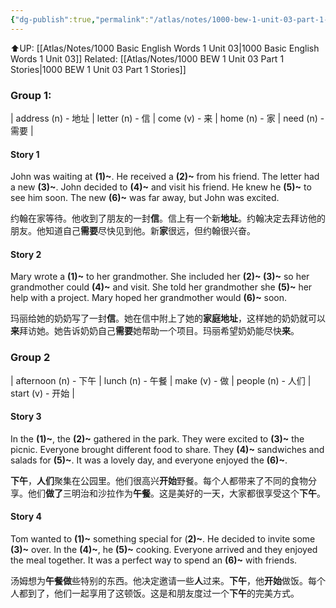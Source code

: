 ```yaml
---
{"dg-publish":true,"permalink":"/atlas/notes/1000-bew-1-unit-03-part-1-stories-cloze-questions/","noteIcon":""}
---
```


⬆️UP: [[Atlas/Notes/1000 Basic English Words 1 Unit 03\|1000 Basic English Words 1 Unit 03]]
Related: [[Atlas/Notes/1000 BEW 1 Unit 03 Part 1 Stories\|1000 BEW 1 Unit 03 Part 1 Stories]]

### Group 1:
| address (n) - 地址 | letter (n) - 信 | come (v) - 来 | home (n) - 家 | need (n) - 需要 |
#### Story 1

John was waiting at **(1)~**. He received a **(2)~** from his friend. The letter had a new **(3)~**. John decided to **(4)~** and visit his friend. He knew he **(5)~** to see him soon. The new **(6)~** was far away, but John was excited.

约翰在家等待。他收到了朋友的一封**信**。信上有一个新**地址**。约翰决定去拜访他的朋友。他知道自己**需要**尽快见到他。新**家**很远，但约翰很兴奋。

#### Story 2
Mary wrote a **(1)~** to her grandmother. She included her **(2)~ (3)~** so her grandmother could **(4)~** and visit. She told her grandmother she **(5)~** her help with a project. Mary hoped her grandmother would **(6)~** soon.

玛丽给她的奶奶写了一封**信**。她在信中附上了她的**家庭地址**，这样她的奶奶就可以**来**拜访她。她告诉奶奶自己**需要**她帮助一个项目。玛丽希望奶奶能尽快**来**。

### Group 2
|  afternoon (n) - 下午 | lunch (n) - 午餐 | make (v) - 做 | people (n) - 人们 | start (v) - 开始 |
#### Story 3

In the **(1)~**, the **(2)~** gathered in the park. They were excited to **(3)~** the picnic. Everyone brought different food to share. They **(4)~** sandwiches and salads for **(5)~**. It was a lovely day, and everyone enjoyed the **(6)~**.

**下午**，**人们**聚集在公园里。他们很高兴**开始**野餐。每个人都带来了不同的食物分享。他们**做了**三明治和沙拉作为**午餐**。这是美好的一天，大家都很享受这个**下午**。

#### Story 4
Tom wanted to **(1)~** something special for (**2)~**. He decided to invite some **(3)~** over. In the **(4)~**, he **(5)~** cooking. Everyone arrived and they enjoyed the meal together. It was a perfect way to spend an **(6)~** with friends.

汤姆想为**午餐做**些特别的东西。他决定邀请一些**人**过来。**下午**，他**开始**做饭。每个人都到了，他们一起享用了这顿饭。这是和朋友度过一个**下午**的完美方式。